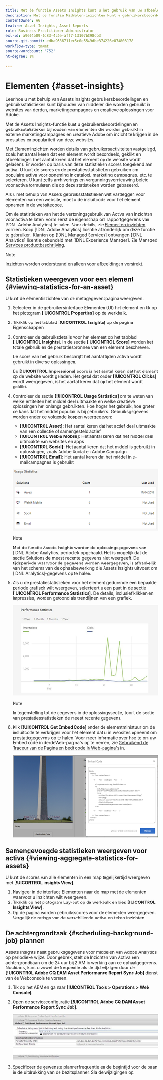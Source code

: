 ```yaml
---
title: Met de functie Assets Insights kunt u het gebruik van uw afbeeldingen bijhouden
description: Met de functie Middelen-inzichten kunt u gebruikersbeoordelingen en gebruiksstatistieken bijhouden van afbeeldingen die worden gebruikt in websites van derden, marketingcampagnes en creatieve oplossingen voor Adobe.
contentOwner: AG
feature: Asset Insights, Asset Reports
role: Business Practitioner,Administrator
exl-id: a9604b09-1c83-4c1e-aff7-13107b898cb3
source-git-commit: edba9586711ee5c0e5549dbe374226e878803178
workflow-type: tm+mt
source-wordcount: '752'
ht-degree: 2%

---
```


# Elementen {#asset-insights}

Leer hoe u met behulp van Assets Insights gebruikersbeoordelingen en gebruiksstatistieken kunt bijhouden van middelen die worden gebruikt in websites van derden, marketingcampagnes en creatieve oplossingen voor Adobe.

Met de Assets Insights-functie kunt u gebruikersbeoordelingen en gebruiksstatistieken bijhouden van elementen die worden gebruikt in externe marketingcampagnes en creatieve Adobe om inzicht te krijgen in de prestaties en populariteit van deze websites.

Met Elementinzichten worden details van gebruikersactiviteiten vastgelegd, zoals het aantal keren dat een element wordt beoordeeld, geklikt en afbeeldingen (het aantal keren dat het element op de website wordt geladen). Er worden op basis van deze statistieken scores toegekend aan activa. U kunt de scores en de prestatiesstatistieken gebruiken om populaire activa voor opneming in catalogi, marketing campagnes, etc. te selecteren. U kunt zelfs archiverings en vergunningsvernieuwing beleid voor activa formuleren die op deze statistieken worden gebaseerd.

Als u met behulp van Assets gebruiksstatistieken wilt vastleggen voor elementen van een website, moet u de insluitcode voor het element opnemen in de websitecode.

Om de statistieken van het de vertoningsgebruik van Activa van Inzichten voor activa te laten, vorm eerst de eigenschap om rapportgegevens van [!DNL Adobe Analytics] te halen. Voor details, zie [Elementen inzichten](touch-ui-configuring-asset-insights.md) vormen. Koop [!DNL Adobe Analytics] licentie afzonderlijk om deze functie te gebruiken. Klanten op [!DNL Managed Services] ontvangen [!DNL Analytics] licentie gebundeld met [!DNL Experience Manager]. Zie [Managed Services productbeschrijving](https://helpx.adobe.com/legal/product-descriptions/adobe-experience-manager-managed-services.html).

>[!NOTE]
>
>Inzichten worden ondersteund en alleen voor afbeeldingen verstrekt.

## Statistieken weergeven voor een element {#viewing-statistics-for-an-asset}

U kunt de elementinzichten van de metagegevenspagina weergeven.

1. Selecteer in de gebruikersinterface Elementen (UI) het element en tik op het pictogram **[!UICONTROL Properties]** op de werkbalk.
1. Tik/klik op het tabblad **[!UICONTROL Insights]** op de pagina Eigenschappen.
1. Controleer de gebruiksdetails voor het element op het tabblad **[!UICONTROL Insights]**. In de sectie **[!UICONTROL Score]** worden het totale gebruik en de prestatiesbronnen van een element beschreven.

   De score van het gebruik beschrijft het aantal tijden activa wordt gebruikt in diverse oplossingen.

   De **[!UICONTROL Impressions]** score is het aantal keren dat het element op de website wordt geladen. Het getal dat onder **[!UICONTROL Clicks]** wordt weergegeven, is het aantal keren dat op het element wordt geklikt.

1. Controleer de sectie **[!UICONTROL Usage Statistics]** om te weten van welke entiteiten het middel deel uitmaakte en welke creatieve oplossingen het onlangs gebruikten. Hoe hoger het gebruik, hoe groter de kans dat het middel populair is bij gebruikers. Gebruiksgegevens worden onder de volgende koppen weergegeven:

   * **[!UICONTROL Asset]**: Het aantal keren dat het actief deel uitmaakte van een collectie of samengesteld actief
   * **[!UICONTROL Web & Mobile]**: Het aantal keren dat het middel deel uitmaakte van websites en apps
   * **[!UICONTROL Social]**: Het aantal keren dat het middel is gebruikt in oplossingen, zoals Adobe Social en Adobe Campaign
   * **[!UICONTROL Email]**: Het aantal keren dat het middel in e-mailcampagnes is gebruikt

   ![usage_statistics](assets/usage_statistics.png)

   >[!NOTE]
   >
   >Met de functie Assets Insights worden de oplossingsgegevens van [!DNL Adobe Analytics] periodiek opgehaald. Het is mogelijk dat de sectie Solutions de meest recente gegevens niet weergeeft. De tijdsperiode waarvoor de gegevens worden weergegeven, is afhankelijk van het schema van de ophaalbewerking die Assets Insights uitvoert om [!DNL Analytics]-gegevens op te halen.

1. Als u de prestatiestatistieken voor het element gedurende een bepaalde periode grafisch wilt weergeven, selecteert u een punt in de sectie **[!UICONTROL Performance Statistics]**. De details, inclusief klikken en impressies, worden getoond als trendlijnen van een grafiek.

   ![chlimage_1-3](assets/chlimage_1-3.jpeg)

   >[!NOTE]
   >
   >In tegenstelling tot de gegevens in de oplossingssectie, toont de sectie van prestatiesstatistieken de meest recente gegevens.

1. Klik **[!UICONTROL Get Embed Code]** onder de elementminiatuur om de insluitcode te verkrijgen voor het element dat u in websites opneemt om prestatiegegevens op te halen. Voor meer informatie over hoe te om uw Embed code in derdeWeb-pagina&#39;s op te nemen, zie [Gebruikend de Traceur van de Pagina en bedt code in Web-pagina&#39;s](touch-ui-using-page-tracker.md) in.

   ![chlimage_1-303](assets/chlimage_1-303.png)

## Samengevoegde statistieken weergeven voor activa {#viewing-aggregate-statistics-for-assets}

U kunt de scores van alle elementen in een map tegelijkertijd weergeven met **[!UICONTROL Insights View]**.

1. Navigeer in de interface Elementen naar de map met de elementen waarvoor u inzichten wilt weergeven.
1. Tik/klik op het pictogram Lay-out op de werkbalk en kies **[!UICONTROL Insights View]**.
1. Op de pagina worden gebruiksscores voor de elementen weergegeven. Vergelijk de ratings van de verschillende activa en teken inzichten.

## De achtergrondtaak {#scheduling-background-job} plannen

Assets Insights haalt gebruiksgegevens voor middelen van Adobe Analytics op periodieke wijze. Door gebrek, stelt de Inzichten van Activa een achtergrondbaan om de 24 uur bij 2 AM in werking aan de ophaalgegevens. Nochtans, kunt u zowel de frequentie als de tijd wijzigen door de **[!UICONTROL Adobe CQ DAM Asset Performance Report Sync Job]** dienst van de Webconsole te vormen.

1. Tik op het AEM en ga naar **[!UICONTROL Tools > Operations > Web Console]**.
1. Open de serviceconfiguratie **[!UICONTROL Adobe CQ DAM Asset Performance Report Sync Job]**.

   ![chlimage_1-304](assets/chlimage_1-304.png)

1. Specificeer de gewenste plannerfrequentie en de begintijd voor de baan in de uitdrukking van de bezitsplanner. Sla de wijzigingen op.
